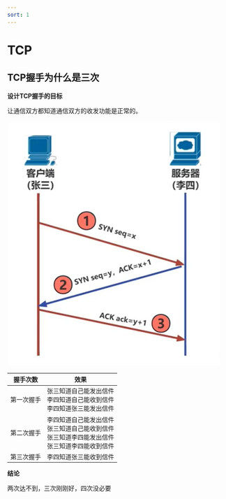```yaml
---
sort: 1
---
```


# TCP


## TCP握手为什么是三次

**设计TCP握手的目标**

让通信双方都知道通信双方的收发功能是正常的。

![TCP握手](./imags/tcp握手.jpg)

|握手次数|效果|
|---|---|
|第一次握手|张三知道自己能发出信件</br>李四知道自己能收到信件</br>李四知道张三能发出信件|
|第二次握手|李四知道自己能发出信件</br>张三知道自己能收到信件</br>张三知道李四能发出信件</br>张三知道李四能收到信件|
|第三次握手|李四知道张三能收到信件|

**结论**

两次达不到，三次刚刚好，四次没必要
